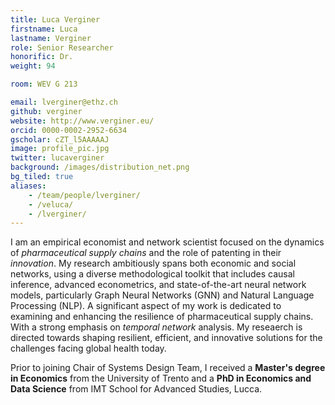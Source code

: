 ```yaml
---
title: Luca Verginer
firstname: Luca
lastname: Verginer
role: Senior Researcher
honorific: Dr.
weight: 94

room: WEV G 213

email: lverginer@ethz.ch
github: verginer
website: http://www.verginer.eu/
orcid: 0000-0002-2952-6634
gscholar: cZT_l5AAAAAJ
image: profile_pic.jpg
twitter: lucaverginer
background: /images/distribution_net.png
bg_tiled: true
aliases:
    - /team/people/lverginer/
    - /veluca/
    - /lverginer/
---
```



I am an empirical economist and network scientist focused on the dynamics of *pharmaceutical supply chains* and the role of patenting in their *innovation*. My research ambitiously spans both economic and social networks, using a diverse methodological toolkit that includes causal inference, advanced econometrics, and state-of-the-art neural network models, particularly Graph Neural Networks (GNN) and Natural Language Processing (NLP). A significant aspect of my work is dedicated to examining and enhancing the resilience of pharmaceutical supply chains. With a strong emphasis on *temporal network* analysis. My reseaerch is directed towards shaping resilient, efficient, and innovative solutions for the challenges facing global health today.


Prior to joining Chair of Systems Design Team, I received a **Master's degree in Economics** from the University of Trento and a **PhD in Economics and Data Science** from IMT School for Advanced Studies, Lucca.


[pathpy]: http://www.pathpy.net
[dag]: https://www.ifi.uzh.ch/en/dag/people/scholtes.html
